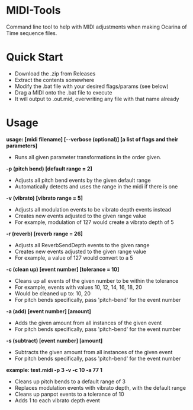 # MIDI-Tools
Command line tool to help with MIDI adjustments when making Ocarina of Time sequence files.

# Quick Start
- Download the .zip from Releases
- Extract the contents somewhere
- Modify the .bat file with your desired flags/params (see below)
- Drag a MIDI onto the .bat file to execute
- It will output to <midi file name>.out.mid, overwriting any file with that name already

# Usage
**usage: [midi filename] [--verbose (optional)] [a list of flags and their parameters]**
- Runs all given parameter transformations in the order given.

**-p (pitch bend) [default range = 2]**
- Adjusts all pitch bend events by the given default range
- Automatically detects and uses the range in the midi if there is one

**-v (vibrato) [vibrato range = 5]**
- Adjusts all modulation events to be vibrato depth events instead
- Creates new events adjusted to the given range value
- For example, modulation of 127 would create a vibrato depth of 5

**-r (reverb) [reverb range = 26]**
- Adjusts all ReverbSendDepth events to the given range
- Creates new events adjusted to the given range value
- For example, a value of 127 would convert to a 5

**-c (clean up) [event number] [tolerance = 10]**
- Cleans up all events of the given number to be within the tolerance
- For example, events with values 10, 12, 14, 16, 18, 20
- Would be cleaned up to: 10, 20
- For pitch bends specifically, pass 'pitch-bend' for the event number

**-a (add) [event number] [amount]**
- Adds the given amount from all instances of the given event
- For pitch bends specifically, pass 'pitch-bend' for the event number

**-s (subtract) [event number] [amount]**
- Subtracts the given amount from all instances of the given event
- For pitch bends specifically, pass 'pitch-bend' for the event number

**example: test.midi -p 3 -v -c 10 -a 77 1**
- Cleans up pitch bends to a default range of 3
- Replaces modulation events with vibrato depth, with the default range
- Cleans up panpot events to a tolerance of 10
- Adds 1 to each vibrato depth event
